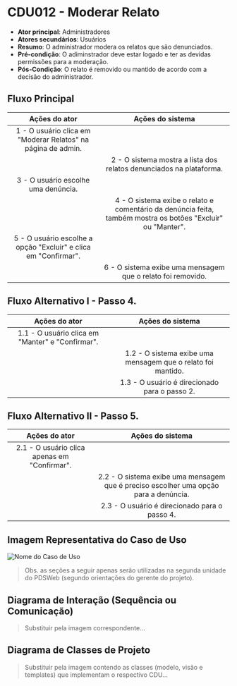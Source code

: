 # CDU012 - Moderar Relato

- **Ator principal**: Administradores
- **Atores secundários**: Usuários	 
- **Resumo**: O administrador modera os relatos que são denunciados.
- **Pré-condição**: O adiminstrador deve estar logado e ter as devidas permissões para a moderação.
- **Pós-Condição**: O relato é removido ou mantido de acordo com a decisão do administrador.

## Fluxo Principal
| Ações do ator | Ações do sistema |
| :-----------------: | :-----------------: | 
| 1 - O usuário clica em "Moderar Relatos" na página de admin.  | |  
| | 2 - O sistema mostra a lista dos relatos denunciados na plataforma. | 
| 3 - O usuário escolhe uma denúncia. | |  
| | 4 - O sistema exibe o relato e comentário da denúncia feita, também mostra os botões "Excluir" ou "Manter". | 
| 5 - O usuário escolhe a opção "Excluir" e clica em "Confirmar". | |  
| | 6 - O sistema exibe uma mensagem que o relato foi removido. | 

## Fluxo Alternativo I - Passo 4.
| Ações do ator | Ações do sistema |
| :-----------------: |:-----------------: | 
| 1.1 - O usuário clica em "Manter" e "Confirmar". | |  
| | 1.2 - O sistema exibe uma mensagem que o relato foi mantido. | 
| | 1.3 - O usuário é direcionado para o passo 2. | 

## Fluxo Alternativo II - Passo 5. 
| Ações do ator | Ações do sistema |
| :-----------------: | :-----------------: | 
| 2.1 - O usuário clica apenas em "Confirmar". | |  
| | 2.2 - O sistema exibe uma mensagem que é preciso escolher uma opção para a denúncia. |  
| | 2.3 - O usuário é direcionado para o passo 4. | 

## Imagem Representativa do Caso de Uso
![Nome do Caso de Uso](caminho\imagem.png)

> Obs. as seções a seguir apenas serão utilizadas na segunda unidade do PDSWeb (segundo orientações do gerente do projeto).

## Diagrama de Interação (Sequência ou Comunicação)

> Substituir pela imagem correspondente...

## Diagrama de Classes de Projeto

> Substituir pela imagem contendo as classes (modelo, visão e templates) que implementam o respectivo CDU...